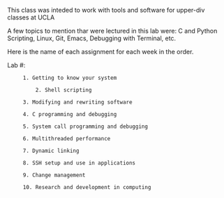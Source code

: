 This class was inteded to work with tools and software for upper-div classes at UCLA

A few topics to mention thar were lectured in this lab were: C and Python Scripting, Linux, Git, Emacs, Debugging with Terminal, etc.

Here is the name of each assignment for each week in the order.

Lab #:


	     1. Getting to know your system
      
             2. Shell scripting
       
	     3. Modifying and rewriting software
       
	     4. C programming and debugging
       
	     5. System call programming and debugging
       
	     6. Multithreaded performance
       
	     7. Dynamic linking
       
	     8. SSH setup and use in applications
       
	     9. Change management 
       
	     10. Research and development in computing 
